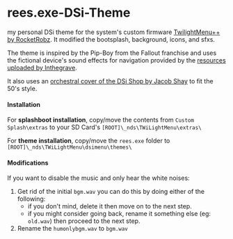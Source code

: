 # rees.exe-DSi-Theme
my personal DSi theme for the system's custom firmware [TwilightMenu++ by RocketRobz](https://wiki.ds-homebrew.com/twilightmenu/). It modified the bootsplash, background, icons, and sfxs.

The theme is inspired by the Pip-Boy from the Fallout franchise and uses the fictional device's sound effects for navigation provided by the [resources uploaded by Inthegrave](https://www.sounds-resource.com/pc_computer/fallout3/sound/7029/).

It also uses an [orchestral cover of the DSi Shop by Jacob Shay](https://youtu.be/VZgXNPRJJPY?feature=shared) to fit the 50's style.

#### Installation
For **splashboot installation**, copy/move the contents from `Custom Splash\extras` to your SD Card's `[ROOT]\_nds\TWiLightMenu\extras\`

For **theme installation**, copy/move the `rees.exe` folder to `[ROOT]\_nds\TWiLightMenu\dsimenu\themes\`

#### Modifications
If you want to disable the music and only hear the white noises:
1. Get rid of the initial `bgm.wav` you can do this by doing either of the following:
    - if you don't mind, delete it then move on to the next step.
    - if you might consider going back, rename it something else (eg: `old.wav`) then proceed to the    next step.
2. Rename the `humonlybgm.wav` to `bgm.wav`

